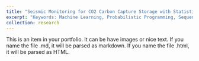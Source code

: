 ```yaml
---
title: "Seismic Monitoring for CO2 Carbon Capture Storage with Statistical Machine Learning Approach"
excerpt: "Keywords: Machine Learning, Probabilistic Programming, Sequential Bayesian Infernece, Computer Imaging<br/>"
collection: research
---
```


This is an item in your portfolio. It can be have images or nice text. If you name the file .md, it will be parsed as markdown. If you name the file .html, it will be parsed as HTML. 
